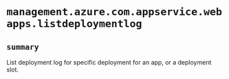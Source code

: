 # `management.azure.com.appservice.webapps.listdeploymentlog`

## `summary`
List deployment log for specific deployment for an app, or a deployment slot.


